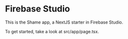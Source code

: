 # Firebase Studio

This is the Shame app, a NextJS starter in Firebase Studio.

To get started, take a look at src/app/page.tsx.
